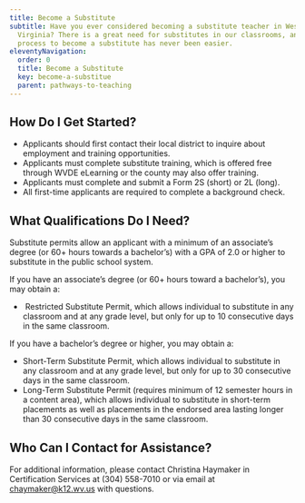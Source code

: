 ```yaml
---
title: Become a Substitute
subtitle: Have you ever considered becoming a substitute teacher in West
  Virginia? There is a great need for substitutes in our classrooms, and the
  process to become a substitute has never been easier.
eleventyNavigation:
  order: 0
  title: Become a Substitute
  key: become-a-substitue
  parent: pathways-to-teaching
---
```

## How Do I Get Started? 

* Applicants should first contact their local district to inquire about employment and training opportunities.  
* Applicants must complete substitute training, which is offered free through WVDE eLearning or the county may also offer training. 
* Applicants must complete and submit a Form 2S (short) or 2L (long). 
* All first-time applicants are required to complete a background check. 

## What Qualifications Do I Need? 

Substitute permits allow an applicant with a minimum of an associate’s degree (or 60+ hours towards a bachelor’s) with a GPA of 2.0 or higher to substitute in the public school system. 

If you have an associate’s degree (or 60+ hours toward a bachelor’s), you may obtain a: 

*  Restricted Substitute Permit, which allows individual to substitute in any classroom and at any grade level, but only for up to 10 consecutive days in the same classroom. 

If you have a bachelor’s degree or higher, you may obtain a: 

* Short-Term Substitute Permit, which allows individual to substitute in any classroom and at any grade level, but only for up to 30 consecutive days in the same classroom. 
* Long-Term Substitute Permit (requires minimum of 12 semester hours in a content area), which allows individual to substitute in short-term placements as well as placements in the endorsed area lasting longer than 30 consecutive days in the same classroom. 

## Who Can I Contact for Assistance? 

For additional information, please contact Christina Haymaker in Certification Services at (304) 558-7010 or via email at [chaymaker@k12.wv.us](mailto:chaymaker@k12.wv.us) with questions.